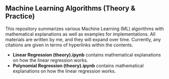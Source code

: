 ## Machine Learning Algorithms (Theory & Practice)

This repository summarizes various Machine Learning (ML) algorithms with mathematical explanations as well as examples for implementations. All materials are written by me, and they will expand over time. Currently, any citations are given in terms of hyperlinks within the contents.

* **Linear Regression (theory).ipynb** contains mathematical explanations on how the linear regression works.
* **Polynomial Regression (theory).ipynb** contains mathematical explanations on how the linear regression works.
